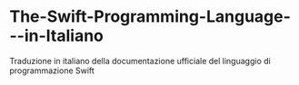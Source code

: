 # The-Swift-Programming-Language---in-Italiano
Traduzione in italiano della documentazione ufficiale del linguaggio di programmazione Swift
